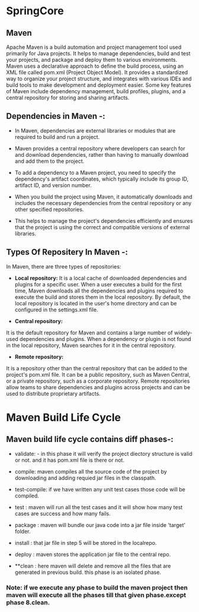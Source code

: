 # SpringCore
## Maven
</n>
Apache Maven is a build automation and project management tool used primarily for Java projects. It helps to manage dependencies, build and test your projects, and package and deploy them to various environments. Maven uses a declarative approach to define the build process, using an XML file called pom.xml (Project Object Model). It provides a standardized way to organize your project structure, and integrates with various IDEs and build tools to make development and deployment easier. Some key features of Maven include dependency management, build profiles, plugins, and a central repository for storing and sharing artifacts.
</n>

## Dependencies in Maven -:
</n>

- In Maven, dependencies are external libraries or modules that are required to build and run a project.

- Maven provides a central repository where developers can search for and download dependencies, rather than having to manually download and add them to the project.

- To add a dependency to a Maven project, you need to specify the dependency's artifact coordinates, which typically include its group ID, artifact ID, and version        number.

- When you build the project using Maven, it automatically downloads and includes the necessary dependencies from the central repository or any other specified repositories. 
- This helps to manage the project's dependencies efficiently and ensures that the project is using the correct and compatible versions of external libraries.
</n>

## Types Of Repositery In Maven -:

</n>
In Maven, there are three types of repositories:

- **Local repository:** </n>
 It is a local cache of downloaded dependencies and plugins for a specific user. When a user executes a build for the first time, Maven downloads all the dependencies and plugins required to execute the build and stores them in the local repository. By default, the local repository is located in the user's home directory and can be configured in the settings.xml file. 
 </n>

- **Central repository:** 
</n>
 It is the default repository for Maven and contains a large number of widely-used dependencies and plugins. When a dependency or plugin is not found in the local        repository, Maven searches for it in the central repository.
</n>

- **Remote repository:** 
</n>
It is a repository other than the central repository that can be added to the project's pom.xml file. It can be a public repository, such as Maven Central, or a private repository, such as a corporate repository. Remote repositories allow teams to share dependencies and plugins across projects and can be used to distribute proprietary artifacts.
</n>

</n>

# Maven Build Life Cycle

## Maven build life cycle contains diff phases-:

- validate: - in this phase it will verify the project diectory structure is valid or not. and it has pom.xml file is there or not.

- compile: maven compiles all the source code of the project by downloading and adding requied jar files in the classpath.

- test-compile: if we have written any unit test cases those code will be compiled.

- test : maven will run all the test cases and it will show how many test cases are success and how many fails.

- package : maven will bundle our java code into a jar file inside 'target' folder.

- install : that jar file in step 5 will be stored in the localrepo.

- deploy : maven stores the application jar file to the central repo.

- **clean : here maven will delete and remove all the files that are generated in previous build. this phase is an isolated phase.

### Note: if we execute any phase to build the maven project then maven will execute all the phases till that given phase.except phase 8.clean.


